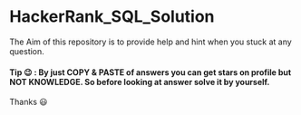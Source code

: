 # HackerRank_SQL_Solution
The Aim of this repository is to provide help and hint when you stuck at any question.


#### Tip :wink: : By just COPY & PASTE of answers you can get stars on profile but NOT KNOWLEDGE. So before looking at answer solve it by yourself.

Thanks :smiley:
